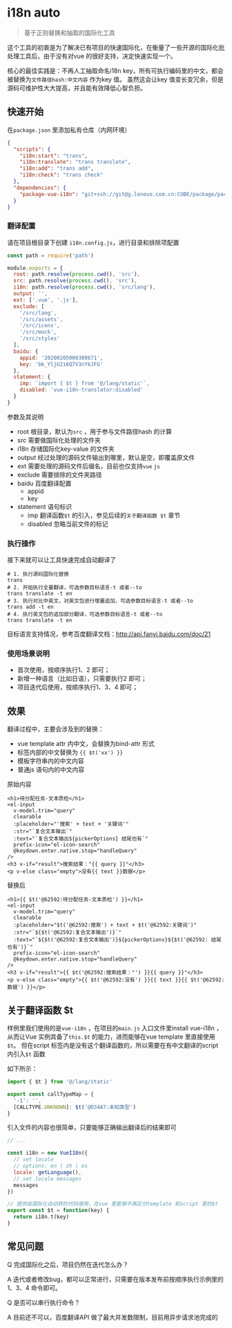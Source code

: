 # i18n auto

> 基于正则替换和抽取的国际化工具

这个工具的初衷是为了解决已有项目的快速国际化，在衡量了一些开源的国际化批处理工具后，由于没有对vue 的很好支持，决定快速实现一个。

核心的最佳实践是：不再人工抽取命名i18n key，所有可执行编码里的中文，都会被替换为`文件路径hash:中文内容` 作为key 值。
虽然这会让key 值变长变冗余，但是源码可维护性大大提高，并且能有效降低心智负担。

## 快速开始

在`package.json` 里添加私有仓库（内网环境）
```json
{
  "scripts": {
    "i18n:start": "trans",
    "i18n:translate": "trans translate",
    "i18n:add": "trans add",
    "i18n:check": "trans check"
  },
  "dependencies": {
    "package-vue-i18n": "git+ssh://git@g.lenovo.com.cn:CUBE/package/package-vue-i18n.git"
  }
}
```

### 翻译配置

请在项目根目录下创建 `i18n.config.js`，进行目录和排除项配置
```js
const path = require('path')

module.exports = {
  root: path.resolve(process.cwd(), 'src'),
  src: path.resolve(process.cwd(), 'src'),
  i18n: path.resolve(process.cwd(), 'src/lang'),
  output: '',
  ext: ['.vue', '.js'],
  exclude: [
    '/src/lang',
    '/src/assets',
    '/src/icons',
    '/src/mock',
    '/src/styles'
  ],
  baidu: {
    appid: '20200205000380671',
    key: 'bk_YljU2i6Q7V3nYkJFG'
  },
  statement: {
    imp: `import { $t } from '@/lang/static'`,
    disabled: 'vue-i18n-translator:disabled'
  }
}
```
参数及其说明

- root 根目录，默认为`src` ，用于参与文件路径hash 的计算
- src 需要做国际化处理的文件夹
- i18n 存储国际化key-value 的文件夹
- output 经过处理的源码文件输出到哪里，默认是空，即覆盖原文件
- ext 需要处理的源码文件后缀名，目前也仅支持`vue` `js`
- exclude 需要排除的文件夹路径
- baidu 百度翻译配置
    - appid
    - key
- statement 语句标识
    - imp 翻译函数`$t` 的引入，参见后续的`关于翻译函数 $t` 章节
    - disabled 忽略当前文件的标记

### 执行操作

接下来就可以让工具快速完成自动翻译了
```shell script
# 1. 执行源码国际化替换
trans
# 2. 开始执行全量翻译，可选参数目标语言-t 或者--to
trans translate -t en
# 3. 执行对比中英文，对英文包进行增量追加，可选参数目标语言-t 或者--to
trans add -t en
# 4. 执行英文包的追加部分翻译，可选参数目标语言-t 或者--to
trans translate -t en
```

目标语言支持情况，参考百度翻译文档：http://api.fanyi.baidu.com/doc/21

### 使用场景说明

- 首次使用，按顺序执行1、2 即可；
- 新增一种语言（比如日语），只需要执行2 即可；
- 项目迭代后使用，按顺序执行1、3、4 即可；

## 效果

翻译过程中，主要会涉及到的替换：

- vue template attr 内中文，会替换为bind-attr 形式
- 标签内部的中文替换为 ``{{ $t('xx') }}``
- 模板字符串内的中文内容
- 普通js 语句内的中文内容

原始内容
```vue
<h1>待分配任务-文本质检</h1>
<el-input
  v-model.trim="query"
  clearable
  :placeholder="'搜索' + text + '关键词'"
  :str="`复合文本输出`"
  :text="`复合文本输出${pickerOptions} 结尾也有`"
  prefix-icon="el-icon-search"
  @keydown.enter.native.stop="handleQuery"
/>
<h3 v-if="result">搜索结果："{{ query }}"</h3>
<p v-else class="empty">没有{{ text }}数据</p>
```

替换后
```vue
<h1>{{ $t('@62592:待分配任务-文本质检') }}</h1>
<el-input
  v-model.trim="query"
  clearable
  :placeholder="$t('@62592:搜索') + text + $t('@62592:关键词')"
  :str="`${$t('@62592:复合文本输出')}`"
  :text="`${$t('@62592:复合文本输出')}${pickerOptions}${$t('@62592: 结尾也有')}`"
  prefix-icon="el-icon-search"
  @keydown.enter.native.stop="handleQuery"
/>
<h3 v-if="result">{{ $t('@62592:搜索结果："') }}{{ query }}"</h3>
<p v-else class="empty">{{ $t('@62592:没有') }}{{ text }}{{ $t('@62592:数据') }}</p>
```

## 关于翻译函数 $t

样例里我们使用的是`vue-i18n` ，在项目的`main.js` 入口文件里install vue-i18n ，从而让Vue 实例具备了`this.$t` 的能力，进而能够在vue template 里直接使用`$t`。
但在script 标签内是没有这个翻译函数的，所以需要在有中文翻译的script 内引入`$t` 函数

如下所示：
```javascript
import { $t } from '@/lang/static'

export const callTypeMap = {
  '-1': '',
  [CALLTYPE.UNKNOWN]: $t('@D34A7:未知类型')
}
```

引入文件的内容也很简单，只要能够正确输出翻译后的结果即可
```javascript
// ...

const i18n = new VueI18n({
  // set locale
  // options: en | zh | es
  locale: getLanguage(),
  // set locale messages
  messages
})

// 提供给国际化自动转的代码使用，在vue 里能够不再区分template 和script 里的$t
export const $t = function(key) {
  return i18n.t(key)
}
```

## 常见问题

Q 完成国际化之后，项目仍然在迭代怎么办？

A 迭代或者修改bug，都可以正常进行，只需要在版本发布前按顺序执行示例里的1、3、4 命令即可。

Q 是否可以串行执行命令？

A 目前还不可以，百度翻译API 做了最大并发数限制，目前用异步请求池完成的
